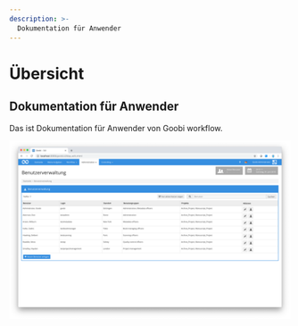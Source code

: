 ```yaml
---
description: >-
  Dokumentation für Anwender
---
```


# Übersicht

## Dokumentation für Anwender
Das ist Dokumentation für Anwender von Goobi workflow.

![Anwenderscreen](screen_01_de.png)